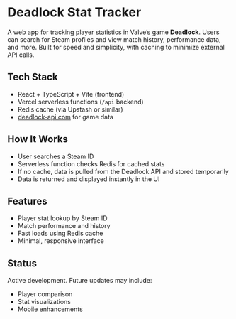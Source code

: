 # Deadlock Stat Tracker

A web app for tracking player statistics in Valve’s game **Deadlock**. Users can search for Steam profiles and view match history, performance data, and more. Built for speed and simplicity, with caching to minimize external API calls.

## Tech Stack

- React + TypeScript + Vite (frontend)
- Vercel serverless functions (`/api` backend)
- Redis cache (via Upstash or similar)
- [deadlock-api.com](https://deadlock-api.com) for game data

## How It Works

- User searches a Steam ID
- Serverless function checks Redis for cached stats
- If no cache, data is pulled from the Deadlock API and stored temporarily
- Data is returned and displayed instantly in the UI

## Features

- Player stat lookup by Steam ID
- Match performance and history
- Fast loads using Redis cache
- Minimal, responsive interface

## Status

Active development. Future updates may include:
- Player comparison
- Stat visualizations
- Mobile enhancements
